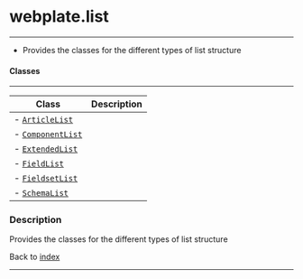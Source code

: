 # webplate.list
---

- Provides the classes for the different types of list structure

#### Classes
---
| Class | Description |
|---|---|
| - [`ArticleList`]() |  |
| - [`ComponentList`]() |  |
| - [`ExtendedList`]() |  |
| - [`FieldList`]() |  |
| - [`FieldsetList`]() |  |
| - [`SchemaList`]() |  |

### Description

Provides the classes for the different types of list structure

Back to [index](../../README.md#webplate-api-specification-under-development)

---